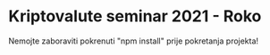 <h1> Kriptovalute seminar 2021 - Roko </h1>
<p>Nemojte zaboraviti pokrenuti "npm install" prije pokretanja projekta!</p>
